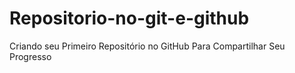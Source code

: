 # Repositorio-no-git-e-github
Criando seu Primeiro Repositório no GitHub Para Compartilhar Seu Progresso
